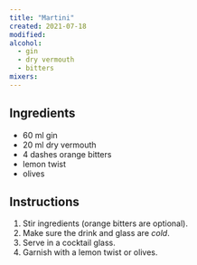 ```yaml
---
title: "Martini"
created: 2021-07-18
modified:
alcohol:
  - gin
  - dry vermouth
  - bitters
mixers:
---
```



## Ingredients

- 60 ml gin
- 20 ml dry vermouth
- 4 dashes orange bitters
- lemon twist
- olives

## Instructions

1. Stir ingredients (orange bitters are optional).
2. Make sure the drink and glass are *cold*.
3. Serve in a cocktail glass.
4. Garnish with a lemon twist or olives.
